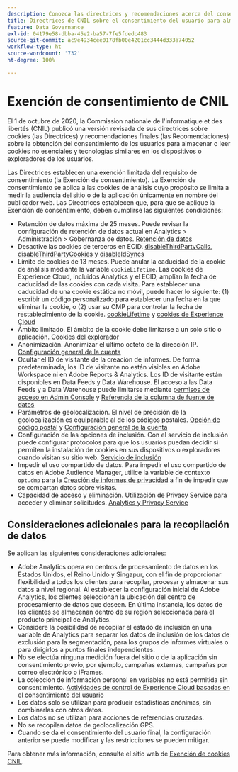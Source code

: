 ```yaml
---
description: Conozca las directrices y recomendaciones acerca del consentimiento de los usuarios para almacenar o leer cookies no esenciales en dispositivos o exploradores.
title: Directrices de CNIL sobre el consentimiento del usuario para almacenar cookies
feature: Data Governance
exl-id: 04179e58-dbba-45e2-ba57-7fe5fdedc483
source-git-commit: ac9e4934cee0178fb00e4201cc3444d333a74052
workflow-type: ht
source-wordcount: '732'
ht-degree: 100%

---
```


# Exención de consentimiento de CNIL

El 1 de octubre de 2020, la Commission nationale de l&#39;informatique et des libertés (CNIL) publicó una versión revisada de sus directrices sobre cookies (las Directrices) y recomendaciones finales (las Recomendaciones) sobre la obtención del consentimiento de los usuarios para almacenar o leer cookies no esenciales y tecnologías similares en los dispositivos o exploradores de los usuarios.

Las Directrices establecen una exención limitada del requisito de consentimiento (la Exención de consentimiento). La Exención de consentimiento se aplica a las cookies de análisis cuyo propósito se limita a medir la audiencia del sitio o de la aplicación únicamente en nombre del publicador web. Las Directrices establecen que, para que se aplique la Exención de consentimiento, deben cumplirse las siguientes condiciones:

* Retención de datos máxima de 25 meses.  Puede revisar la configuración de retención de datos actual en Analytics > Administración > Gobernanza de datos.  [Retención de datos](https://experienceleague.adobe.com/docs/analytics/technotes/data-retention.html?lang=es)
* Desactive las cookies de terceros en ECID. [disableThirdPartyCalls](https://experienceleague.adobe.com/docs/id-service/using/id-service-api/configurations/disablethirdpartycalls.html?lang=es#id-service-api), [disableThirdPartyCookies](https://experienceleague.adobe.com/docs/id-service/using/id-service-api/configurations/disable-cookies.html?lang=es#id-service-api) y [disableIdSyncs](https://experienceleague.adobe.com/docs/id-service/using/id-service-api/configurations/disableidsync.html?lang=es#id-service-api)
* Límite de cookies de 13 meses.  Puede anular la caducidad de la cookie de análisis mediante la variable `cookieLifetime`.  Las cookies de Experience Cloud, incluidos Analytics y el ECID, amplían la fecha de caducidad de las cookies con cada visita.  Para establecer una caducidad de una cookie estática no móvil, puede hacer lo siguiente: (1) escribir un código personalizado para establecer una fecha en la que eliminar la cookie, o (2) usar su CMP para controlar la fecha de restablecimiento de la cookie.   [cookieLifetime](https://experienceleague.adobe.com/docs/analytics/implementation/vars/config-vars/cookielifetime.html?lang=es) y [cookies de Experience Cloud](https://experienceleague.adobe.com/docs/core-services/interface/ec-cookies/cookies-privacy.html?lang=es#ec-cookies)
* Ámbito limitado. El ámbito de la cookie debe limitarse a un solo sitio o aplicación. [Cookies del explorador](https://experienceleague.adobe.com/docs/analytics/technotes/cookies.html?lang=es#third-party-cookie-implementations)
* Anónimización. Anonimizar el último octeto de la dirección IP. [Configuración general de la cuenta](https://experienceleague.adobe.com/docs/analytics/admin/admin-tools/general-acct-settings-admin.html?lang=es)
* Ocultar el ID de visitante de la creación de informes.  De forma predeterminada, los ID de visitante no están visibles en Adobe Workspace ni en Adobe Reports &amp; Analytics.  Los ID de visitante están disponibles en Data Feeds y Data Warehouse.  El acceso a las Data Feeds y a Data Warehouse puede limitarse mediante [permisos de acceso en Admin Console](https://experienceleague.adobe.com/docs/core-services/interface/manage-users-and-products/admin-getting-started.html?lang=es#task_040673FE3E3E429B9531FBCB8B6A4391) y [Referencia de la columna de fuente de datos](https://experienceleague.adobe.com/docs/analytics/export/analytics-data-feed/data-feed-contents/datafeeds-reference.html?lang=es#columns%2C-descriptions%2C-and-data-types)
* Parámetros de geolocalización. El nivel de precisión de la geolocalización es equiparable al de los códigos postales. [Opción de código postal](https://experienceleague.adobe.com/docs/analytics/implementation/vars/page-vars/zip.html?lang=es#zip-in-adobe-experience-platform-launch) y [Configuración general de la cuenta](https://experienceleague.adobe.com/docs/analytics/admin/admin-tools/general-acct-settings-admin.html?lang=es#admin-tools)
* Configuración de las opciones de inclusión.  Con el servicio de inclusión puede configurar protocolos para que los usuarios puedan decidir si permiten la instalación de cookies en sus dispositivos o exploradores cuando visitan su sitio web. [Servicio de inclusión](https://experienceleague.adobe.com/docs/id-service/using/implementation/opt-in-service/optin-overview.html?lang=es)
* Impedir el uso compartido de datos.  Para impedir el uso compartido de datos en Adobe Audience Manager, utilice la variable de contexto `opt.dmp` para la [Creación de informes de privacidad](https://experienceleague.adobe.com/docs/analytics/admin/data-governance/consent-variables.html?lang=es#variables) a fin de impedir que se compartan datos sobre visitas.
* Capacidad de acceso y eliminación. Utilización de Privacy Service para acceder y eliminar solicitudes. [Analytics y Privacy Service](https://experienceleague.adobe.com/docs/analytics/admin/data-governance/an-gdpr-overview.html?lang=es)

## Consideraciones adicionales para la recopilación de datos

Se aplican las siguientes consideraciones adicionales:

* Adobe Analytics opera en centros de procesamiento de datos en los Estados Unidos, el Reino Unido y Singapur, con el fin de proporcionar flexibilidad a todos los clientes para recopilar, procesar y almacenar sus datos a nivel regional. Al establecer la configuración inicial de Adobe Analytics, los clientes seleccionan la ubicación del centro de procesamiento de datos que deseen. En última instancia, los datos de los clientes se almacenan dentro de su región seleccionada para el producto principal de Analytics.
* Considere la posibilidad de recopilar el estado de inclusión en una variable de Analytics para separar los datos de inclusión de los datos de exclusión para la segmentación, para los grupos de informes virtuales o para dirigirlos a puntos finales independientes.
* No se efectúa ninguna medición fuera del sitio o de la aplicación sin consentimiento previo, por ejemplo, campañas externas, campañas por correo electrónico o iFrames.
* La colección de información personal en variables no está permitida sin consentimiento. [Actividades de control de Experience Cloud basadas en el consentimiento del usuario](https://experienceleague.adobe.com/docs/id-service/using/implementation/opt-in-service/use-opt-in-to-control-experience-cloud-activities-based-on-user-consent.html?lang=es%22%20\l%20%22implementation#implementation)
* Los datos solo se utilizan para producir estadísticas anónimas, sin combinarlas con otros datos.
* Los datos no se utilizan para acciones de referencias cruzadas.
* No se recopilan datos de geolocalización GPS.
* Cuando se da el consentimiento del usuario final, la configuración anterior se puede modificar y las restricciones se pueden mitigar.

Para obtener más información, consulte el sitio web de [Exención de cookies CNIL](https://www.cnil.fr/en/sheet-ndeg16-use-analytics-your-websites-and-applications).
